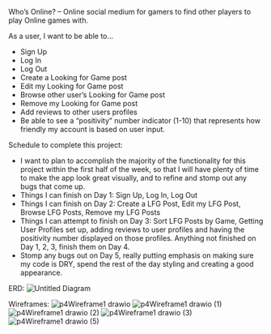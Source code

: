 Who’s Online? – Online social medium for gamers to find other players to play Online games with.

As a user, I want to be able to…
- Sign Up
- Log In
- Log Out
- Create a Looking for Game post
- Edit my Looking for Game post
- Browse other user’s Looking for Game post
- Remove my Looking for Game post
- Add reviews to other users profiles
- Be able to see a “positivity” number indicator (1-10) that represents how friendly my account is based on user input.

Schedule to complete this project:
- I want to plan to accomplish the majority of the functionality for this project within the first half of the week, so that I will have plenty of time to make the app look great visually, and to refine and stomp out any bugs that come up.
- Things I can finish on Day 1: Sign Up, Log In, Log Out
- Things I can finish on Day 2: Create a LFG Post, Edit my LFG Post, Browse LFG Posts, Remove my LFG Posts
- Things I can attempt to finish on Day 3: Sort LFG Posts by Game, Getting User Profiles set up, adding reviews to user profiles and having the positivity number displayed on those profiles.
Anything not finished on Day 1, 2, 3, finish them on Day 4.
- Stomp any bugs out on Day 5, really putting emphasis on making sure my code is DRY, spend the rest of the day styling and creating a good appearance.

ERD:
![Untitled Diagram](https://user-images.githubusercontent.com/46133394/203087565-8a4369bd-d457-490c-93e4-326c4f29fa1c.png)

Wireframes:
![p4Wireframe1 drawio](https://user-images.githubusercontent.com/46133394/203091559-4a95853e-f34c-4578-b79e-3a8f2170b80a.png)
![p4Wireframe1 drawio (1)](https://user-images.githubusercontent.com/46133394/203093214-8539b147-284a-4963-932d-72afbc078420.png)
![p4Wireframe1 drawio (2)](https://user-images.githubusercontent.com/46133394/203094926-fad74ef6-e08f-44c8-b686-e5857d2f2f0d.png)
![p4Wireframe1 drawio (3)](https://user-images.githubusercontent.com/46133394/203095684-d369baec-5312-4be1-ba03-c9175e5dea37.png)
![p4Wireframe1 drawio (5)](https://user-images.githubusercontent.com/46133394/203097228-7a50cbf5-6bba-419f-865a-ba475352ad62.png)
